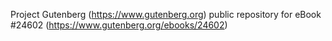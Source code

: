 Project Gutenberg (https://www.gutenberg.org) public repository for eBook #24602 (https://www.gutenberg.org/ebooks/24602)
